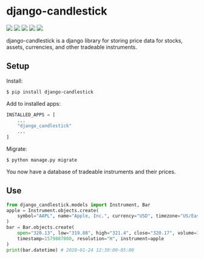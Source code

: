 # django-candlestick

![](https://github.com/samirelanduk/django-candlestick/actions/workflows/main.yml/badge.svg)
![](https://img.shields.io/github/last-commit/samirelanduk/django-candlestick/master.svg)
[![](https://img.shields.io/pypi/pyversions/django-candlestick.svg?color=3776AB&logo=python&logoColor=white)](https://www.python.org/)
[![](https://img.shields.io/pypi/djversions/django-candlestick?color=0C4B33&logo=django&logoColor=white&label=django)](https://www.djangoproject.com/)
[![](https://img.shields.io/pypi/l/django-candlestick.svg?color=blue)](https://github.com/samirelanduk/django-candlestick/blob/master/LICENSE)

django-candlestick is a django library for storing price data for stocks, assets,
currencies, and other tradeable instruments.

## Setup

Install:

```bash
$ pip install django-candlestick
```

Add to installed apps:

```python
INSTALLED_APPS = [
    ...
    "django_candlestick"
    ...
]
```

Migrate:

```bash
$ python manage.py migrate
```

You now have a database of tradeable instruments and their prices.

## Use

```python
from django_candlestick.models import Instrument, Bar
apple = Instrument.objects.create(
    symbol="AAPL", name="Apple, Inc.", currency="USD", timezone="US/Eastern"
)
bar = Bar.objects.create(
    open="320.13", low="319.88", high="321.4", close="320.17", volume=3115337,
    timestamp=1579887000, resolution="H", instrument=apple
)
print(bar.datetime) # 2020-01-24 12:30:00-05:00
```